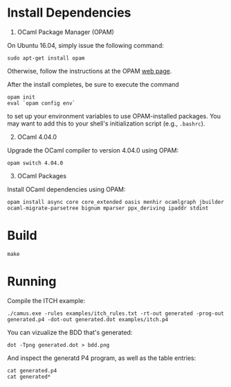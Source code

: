 # Install Dependencies

1. OCaml Package Manager (OPAM)

On Ubuntu 16.04, simply issue the following command:
```
sudo apt-get install opam
```

Otherwise, follow the instructions at the OPAM [web page](https://opam.ocaml.org/doc/Install.html).

After the install completes, be sure to execute the command
```
opam init
eval `opam config env`
```
to set up your environment variables to use OPAM-installed packages. You may want to add this to your shell's initialization script (e.g., `.bashrc`).

2. OCaml 4.04.0

Upgrade the OCaml compiler to version 4.04.0 using OPAM:
```
opam switch 4.04.0
```

3. OCaml Packages

Install OCaml dependencies using OPAM:
```
opam install async core core_extended oasis menhir ocamlgraph jbuilder ocaml-migrate-parsetree bignum mparser ppx_deriving ipaddr stdint
```

# Build

```
make
```

# Running

Compile the ITCH example:

    ./camus.exe -rules examples/itch_rules.txt -rt-out generated -prog-out generated.p4 -dot-out generated.dot examples/itch.p4
    
You can vizualize the BDD that's generated: 

    dot -Tpng generated.dot > bdd.png

And inspect the generatd P4 program, as well as the table entries:

    cat generated.p4
    cat generated*
